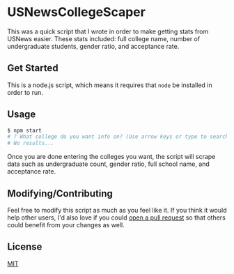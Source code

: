 # USNewsCollegeScaper

This was a quick script that I wrote in order to make getting stats from USNews easier. These stats included: full college name, number of undergraduate students, gender ratio, and acceptance rate.

## Get Started

This is a node.js script, which means it requires that `node` be installed in order to run.

## Usage

```bash
$ npm start
# ? What college do you want info on? (Use arrow keys or type to search)
# No results...
```

Once you are done entering the colleges you want, the script will scrape data such as undergraduate count, gender ratio, full school name, and acceptance rate.

## Modifying/Contributing

Feel free to modify this script as much as you feel like it. If you think it would help other users, I'd also love if you could [open a pull request](https://github.com/jdtzmn/USNewsCollegeScraper/pulls) so that others could benefit from your changes as well.

## License

[MIT](https://choosealicense.com/licenses/mit/)